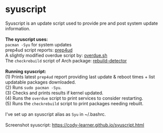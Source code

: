 # syuscript																<br>
Syuscript is an update script used to provide pre and post system update information.							<br>
																	<br>
**The syuscript uses:**															<br>
`pacman -Syu` for system updates													<br>
prep4ud script reports: [prep4ud](https://github.com/Cody-Learner/prep4ud) 								<br>
A slightly modified overdue script by: [overdue.sh](https://github.com/tylerjl/overdue/blob/master/src/overdue.sh)			<br>
The `checkrebuild` script of Arch package: [rebuild-detector](https://archlinux.org/packages/extra/any/rebuild-detector/)		<br>
																	<br> 
**Running syuscript:**															<br>
(1) Prints latest `prep4ud` report providing last update & reboot times + list updatable packages downloaded.				<br>
(2) Runs `sudo pacman -Syu`.														<br>
(3) Checks and prints results if kernel updated.											<br>
(4) Runs the `overdue` script to print services to consider restarting.									<br>
(5) Runs the `checkrebuild` script to print packages needing rebuilt.									<br>
																	<br>
I've set up an syuscript alias as `Syu` in ~/.bashrc.											<br>
																	<br>
Screenshot syuscript: https://cody-learner.github.io/syuscript.html									<br>
																	<br>
																	<br>